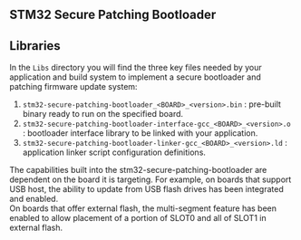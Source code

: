 ## STM32 Secure Patching Bootloader

## Libraries

In the `Libs` directory you will find the three key files needed by your application and build system to implement a secure bootloader and patching firmware update system:

1. `stm32-secure-patching-bootloader_<BOARD>_<version>.bin` : pre-built binary ready to run on the specified board.
2. `stm32-secure-patching-bootloader-interface-gcc_<BOARD>_<version>.o` : bootloader interface library to be linked with your application.
3. `stm32-secure-patching-bootloader-linker-gcc_<BOARD>_<version>.ld` : application linker script configuration definitions.

The capabilities built into the stm32-secure-patching-bootloader are dependent on the board it is targeting.  For example, on boards that support USB host, the ability to update from USB flash drives has been integrated and enabled.  
On boards that offer external flash, the multi-segment feature has been enabled to allow placement of a portion of SLOT0 and all of SLOT1 in external flash.



